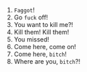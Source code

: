 1. `Faggot`!
2. Go `fuck` off!
3. You want to kill me?!
4. Kill them! Kill them!
5. You missed!
6. Come here, come on!
7. Come here, `bitch`!
8. Where are you, `bitch`?!